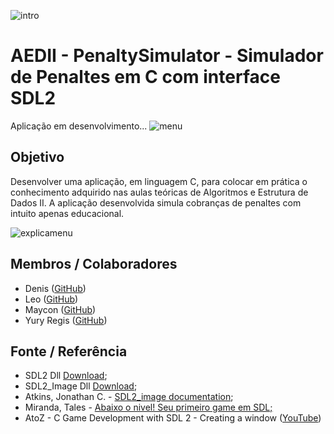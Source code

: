 ![intro](https://user-images.githubusercontent.com/29512626/84350714-37eada80-ab90-11ea-9557-0005745c8fab.png)

# AEDII - PenaltySimulator - Simulador de Penaltes em C com interface SDL2
Aplicação em desenvolvimento...
![menu](https://user-images.githubusercontent.com/29512626/84351781-67024b80-ab92-11ea-9a48-cae8fe07cde0.png)
## Objetivo
Desenvolver uma aplicação, em linguagem C, para colocar em prática o conhecimento adquirido nas aulas teóricas de Algoritmos e Estrutura de Dados II. A aplicação desenvolvida simula cobranças de penaltes com intuito apenas educacional.

![explicamenu](https://user-images.githubusercontent.com/29512626/84532991-a7aab380-acbd-11ea-93ab-c2513791c4d1.jpg)
## Membros / Colaboradores
* Denis ([GitHub](https://github.com/denisjssilva))
* Leo ([GitHub](https://github.com/Leooh99))
* Maycon ([GitHub](https://github.com/mayconbr))
* Yury Regis ([GitHub](https://github.com/YuryRegis))

## Fonte / Referência
* SDL2 Dll [Download](https://www.libsdl.org/download-2.0.php);
* SDL2_Image Dll [Download](https://www.libsdl.org/projects/SDL_image/);
* Atkins, Jonathan C. - [SDL2_image documentation](https://www.libsdl.org/projects/SDL_image/docs/SDL_image.html);
* Miranda, Tales - [Abaixo o nivel! Seu primeiro game em SDL;](https://abaixonivel.wordpress.com/tutoriais/sdl2/seu-primeiro-game-em-sdl-p1/)
* AtoZ - C Game Development with SDL 2 - Creating a window ([YouTube](https://www.youtube.com/watch?v=23rD7xdd9ZE&list=PL0A4HYJyi7d_qL97vyuNqlJzKXtXEoNZK&index=7))

